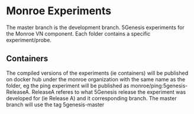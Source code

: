 
# Monroe Experiments
The master branch is the development branch.
5Genesis experiments for the Monroe VN component. Each folder contains a specific experiment/probe.

## Containers
The compiled versions of the experiments (ie containers) will be published on docker hub under the monroe organization with the same name as the folder, eg the ping experiment will be published as monroe/ping:5genesis-ReleaseA. ReleaseA referes to what 5Genesis release the experiment was developed for (ie Release A) and it corresponding branch. The master branch will use the tag 5genesis-master
